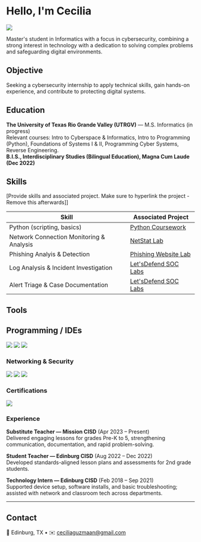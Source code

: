 # Hello, I'm Cecilia
<a href="https://linkedin.com/in/ceciliaprofile"><img src="https://img.shields.io/badge/-LinkedIn-0072b1?&style=for-the-badge&logo=linkedin&logoColor=white" /></a>

Master's student in Informatics with a focus in cybersecurity, combining a strong interest in technology with a dedication to solving complex problems and safeguarding digital environments.

## Objective

Seeking a cybersecurity internship to apply technical skills, gain hands-on experience, and contribute to protecting digital systems.

## Education
**The University of Texas Rio Grande Valley (UTRGV)** — M.S. Informatics (in progress)  
Relevant courses: Intro to Cyberspace & Informatics, Intro to Programming (Python), Foundations of Systems I & II, Programming Cyber Systems, Reverse Engineering.  
**B.I.S., Interdisciplinary Studies (Bilingual Education), Magna Cum Laude (Dec 2022)**


## Skills
[Provide skills and associated project. Make sure to hyperlink the project - Remove this afterwards]]

| Skill                                         | Associated Project         |
|-----------------------------------------------|----------------------------|
| Python (scripting, basics)                    | <a href="#">Python Coursework</a> |
| Network Connection Monitoring & Analysis      | <a href='#'>NetStat Lab</a> |
| Phishing Analyis & Detection                  | <a href='#'>Phishing Website Lab</a> |
| Log Analysis & Incident Investigation         | <a href="#">Let'sDefend SOC Labs</a> |
| Alert Triage & Case Documentation             | <a href="#">Let'sDefend SOC Labs</a> |

## Tools

## Programming / IDEs
<div>
    <img src="https://img.shields.io/badge/-Python-3776AB?&style=for-the-badge&logo=python&logoColor=white" />
    <img src="https://img.shields.io/badge/-PyCharm-000000?&style=for-the-badge&logo=pycharm&logoColor=white" />
    <img src="https://img.shields.io/badge/-VS_Code-007ACC?&style=for-the-badge&logo=visualstudiocode&logoColor=white" />
</div>

### Networking & Security
<div>
  <img src="https://img.shields.io/badge/-Wireshark-1679A7?&style=for-the-badge&logo=Wireshark&logoColor=white" />
    <img src="https://img.shields.io/badge/-Nmap-004F9F?&style=for-the-badge&logo=nmap&logoColor=white" />
    <img src="https://img.shields.io/badge/-Cisco_Packet_Tracer-1BA0D7?&style=for-the-badge&logo=cisco&logoColor=white" />
</div>

### Certifications
<div>
    <img src="https://img.shields.io/badge/-CompTIA_Security%2B_(in_progress)-EE0000?&style=for-the-badge&logo=CompTIA&logoColor=white" />
</div>

<!-- Add more when earned -->
<!-- <img src="https://img.shields.io/badge/-CompTIA_Network%2B-007ACC?&style=for-the-badge&logo=CompTIA&logoColor=white" /> -->

### Experience
**Substitute Teacher — Mission CISD** (Apr 2023 – Present)  
Delivered engaging lessons for grades Pre-K to 5, strengthening communication, documentation, and rapid problem-solving.

**Student Teacher — Edinburg CISD** (Aug 2022 – Dec 2022)  
Developed standards-aligned lesson plans and assessments for 2nd grade students.

**Technology Intern — Edinburg CISD** (Feb 2018 – Sep 2021)  
Supported device setup, software installs, and basic troubleshooting; assisted with network and classroom tech across departments.

---

## Contact
📍 Edinburg, TX • ✉️ ceciliaguzmaan@gmail.com  
